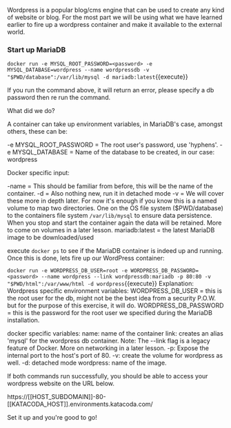 Wordpress is a popular blog/cms engine that can be used to create any kind of website or blog.
For the most part we will be using what we have learned earlier to fire up a wordpress container and make it available to the external world.  


<h3>Start up MariaDB</h3>


`docker run -e MYSQL_ROOT_PASSWORD=<password> -e MYSQL_DATABASE=wordpress --name wordpressdb -v "$PWD/database":/var/lib/mysql -d mariadb:latest`{{execute}}

If you run the command above, it will return an error, please specify a db password then re run the command.

What did we do?

A container can take up environment variables, in MariaDB's case, amongst others, these can be:

-e MYSQL_ROOT_PASSWORD = The root user's password, use 'hyphens'.
-e MYSQL_DATABASE = Name of the database to be created, in our case: wordpress

Docker specific input:

-name = This should be familiar from before, this will be the name of the container.
-d = Also nothing new, run it in detached mode
-v = We will cover these more in depth later. For now it's enough if you know this is a named volume to map two directories. One on the OS file system ($PWD/database) to the containers file system `/var/lib/mysql` to ensure data persistence. When you stop and start the container again the data will be retained. More to come on volumes in a later lesson.
mariadb:latest = the latest MariaDB image to be downloaded/used


execute `docker ps` to see if the MariaDB container is indeed up and running.
Once this is done, lets fire up our WordPress container:

`docker run -e WORDPRESS_DB_USER=root -e WORDPRESS_DB_PASSWORD=<password> --name wordpress --link wordpressdb:mariadb -p 80:80 -v "$PWD/html":/var/www/html -d wordpress`{{execute}}
Explanation:
Wordpress specific environment variables:
WORDPRESS_DB_USER = this is the root user for the db, might not be the best idea from a security P.O.W. but for the purpose of this exercise, it will do.
WORDPRESS_DB_PASSWORD = this is the password for the root user we specified during the MariaDB installation.

docker specific variables:
name: name of the container
link: creates an alias 'mysql' for the wordpress db container. Note: The --link flag is a legacy feature of Docker. More on networking in a later lesson.
-p: Expose the internal port to the host's port of 80.
-v: create the volume for wordpress as well.
-d: detached mode
wordpress: name of the image.

If both commands run successfully, you should be able to access your wordpress website on the URL below.

https://[[HOST_SUBDOMAIN]]-80-[[KATACODA_HOST]].environments.katacoda.com/

Set it up and you're good to go!
